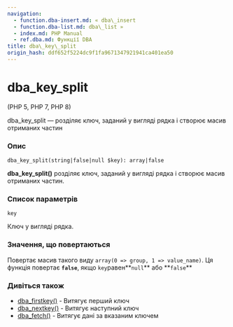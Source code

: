 ```yaml
---
navigation:
  - function.dba-insert.md: « dba\_insert
  - function.dba-list.md: dba\_list »
  - index.md: PHP Manual
  - ref.dba.md: Функції DBA
title: dba\_key\_split
origin_hash: ddf652f5224dc9f1fa9671347921941ca401ea50
---
```

# dba\_key\_split

(PHP 5, PHP 7, PHP 8)

dba\_key\_split — розділяє ключ, заданий у вигляді рядка і створює масив отриманих частин

### Опис

```methodsynopsis
dba_key_split(string|false|null $key): array|false
```

**dba\_key\_split()** розділяє ключ, заданий у вигляді рядка і створює масив отриманих частин.

### Список параметрів

`key`

Ключ у вигляді рядка.

### Значення, що повертаються

Повертає масив такого виду `array(0 => group, 1 => value_name)`. Ця функція повертає **`false`**, якщо `key`равен\*\*`null`** або **`false`\*\*

### Дивіться також

-   [dba\_firstkey()](function.dba-firstkey.md) \- Витягує перший ключ
-   [dba\_nextkey()](function.dba-nextkey.md) \- Витягує наступний ключ
-   [dba\_fetch()](function.dba-fetch.md) \- Витягує дані за вказаним ключем
